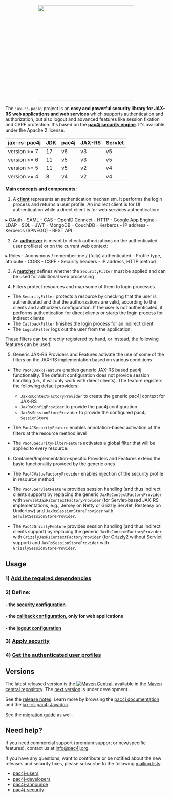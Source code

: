 <p align="center">
  <img src="https://pac4j.github.io/pac4j/img/logo-jaxrs.png" width="300" />
</p>


The `jax-rs-pac4j` project is an **easy and powerful security library for JAX-RS web applications and web services** which supports authentication and authorization, but also logout and advanced features like session fixation and CSRF protection.
It's based on the **[pac4j security engine](https://github.com/pac4j/pac4j)**. It's available under the Apache 2 license.

| jax-rs-pac4j | JDK | pac4j | JAX-RS | Servlet |
|--------------|-----|-------|--------|---------|
| version >= 7 | 17  | v6    | v3     | v5      |
| version >= 6 | 11  | v5    | v3     | v5      |
| version >= 5 | 11  | v5    | v2     | v4      |
| version >= 4 | 8   | v4    | v2     | v4      |

[**Main concepts and components:**](http://www.pac4j.org/docs/main-concepts-and-components.html)

1) A [**client**](http://www.pac4j.org/docs/clients.html) represents an authentication mechanism. It performs the login process and returns a user profile. An indirect client is for UI authentication while a direct client is for web services authentication:

&#9656; OAuth - SAML - CAS - OpenID Connect - HTTP - Google App Engine - LDAP - SQL - JWT - MongoDB - CouchDB - Kerberos - IP address - Kerberos (SPNEGO) - REST API

2) An [**authorizer**](http://www.pac4j.org/docs/authorizers.html) is meant to check authorizations on the authenticated user profile(s) or on the current web context:

&#9656; Roles - Anonymous / remember-me / (fully) authenticated - Profile type, attribute - CORS - CSRF - Security headers - IP address, HTTP method

3) A [**matcher**](http://www.pac4j.org/docs/matchers.html) defines whether the `SecurityFilter` must be applied and can be used for additional web processing

4) Filters protect resources and map some of them to login processes.

- The `SecurityFilter` protects a resource by checking that the user is authenticated and that the authorizations are valid, according to the clients and authorizers configuration. If the user is not authenticated, it performs authentication for direct clients or starts the login process for indirect clients
- The `CallbackFilter` finishes the login process for an indirect client
- The `LogoutFilter` logs out the user from the application.

These filters can be directly registered by hand, or instead, the following features can be used.

5) Generic JAX-RS Providers and Features activate the use of some of the filters on the JAX-RS implementation based on various conditions

- The `Pac4JJaxRsFeature` enables generic JAX-RS based pac4j functionality. The default configuration does not provide session handling (i.e., it will only work with direct clients). The feature registers the following default providers:
    - `JaxRsContextFactoryProvider` to create the generic pac4j context for JAX-RS
    - `JaxRsConfigProvider` to provide the pac4j configuration
    - `JaxRsSessionStoreProvider` to provide the configured pac4j `SessionStore`


- The `Pac4JSecurityFeature` enables annotation-based activation of the filters at the resource method level
- The `Pac4JSecurityFilterFeature` activates a global filter that will be applied to every resource.

6) Container/Implementation-specific Providers and Features extend the basic functionality provided by the generic ones

- The `Pac4JValueFactoryProvider` enables injection of the security profile in resource method

- The `Pac4JServletFeature` provides session handling (and thus indirect clients support) by replacing the generic `JaxRsContextFactoryProvider` with `ServletJaxRsContextFactoryProvider` (for Servlet-based JAX-RS implementations, e.g., Jersey on Netty or Grizzly Servlet, Resteasy on Undertow) and `JaxRsSessionStoreProvider` with `ServletSessionStoreProvider`.

- The `Pac4JGrizzlyFeature` provides session handling (and thus indirect clients support) by replacing the generic `JaxRsContextFactoryProvider` with `GrizzlyJaxRsContextFactoryProvider` (for Grizzly2 without Servlet support) and `JaxRsSessionStoreProvider` with `GrizzlySessionStoreProvider`.


## Usage

### 1) [Add the required dependencies](https://github.com/pac4j/jax-rs-pac4j/wiki/Dependencies)

### 2) Define:

#### - the [security configuration](https://github.com/pac4j/jax-rs-pac4j/wiki/Security-configuration)
#### - the [callback configuration](https://github.com/pac4j/jax-rs-pac4j/wiki/Callback-configuration), only for web applications
#### - the [logout configuration](https://github.com/pac4j/jax-rs-pac4j/wiki/Logout-configuration)

### 3) [Apply security](https://github.com/pac4j/jax-rs-pac4j/wiki/Apply-security)

### 4) [Get the authenticated user profiles](https://github.com/pac4j/jax-rs-pac4j/wiki/Get-the-authenticated-user-profiles)


## Versions

The latest released version is the [![Maven Central](https://maven-badges.herokuapp.com/maven-central/org.pac4j.jax-rs/core/badge.svg?style=flat)](https://maven-badges.herokuapp.com/maven-central/org.pac4j.jax-rs/core), available in the [Maven central repository](https://repo.maven.apache.org/maven2).
The [next version](https://github.com/pac4j/jax-rs-pac4j/wiki/Next-version) is under development.

See the [release notes](https://github.com/pac4j/jax-rs-pac4j/wiki/Release-Notes). Learn more by browsing the [pac4j documentation](https://www.javadoc.io/doc/org.pac4j/pac4j-core/6.1.1/index.html) and the [jax-rs-pac4j Javadoc](http://www.javadoc.io/doc/org.pac4j.jax-rs/core/7.0.0).

See the [migration guide](https://github.com/pac4j/jax-rs-pac4j/wiki/Migration-guide) as well.


## Need help?

If you need commercial support (premium support or new/specific features), contact us at [info@pac4j.org](mailto:info@pac4j.org).

If you have any questions, want to contribute or be notified about the new releases and security fixes, please subscribe to the following [mailing lists](http://www.pac4j.org/mailing-lists.html):

- [pac4j-users](https://groups.google.com/forum/?hl=en#!forum/pac4j-users)
- [pac4j-developers](https://groups.google.com/forum/?hl=en#!forum/pac4j-dev)
- [pac4j-announce](https://groups.google.com/forum/?hl=en#!forum/pac4j-announce)
- [pac4j-security](https://groups.google.com/forum/#!forum/pac4j-security)
